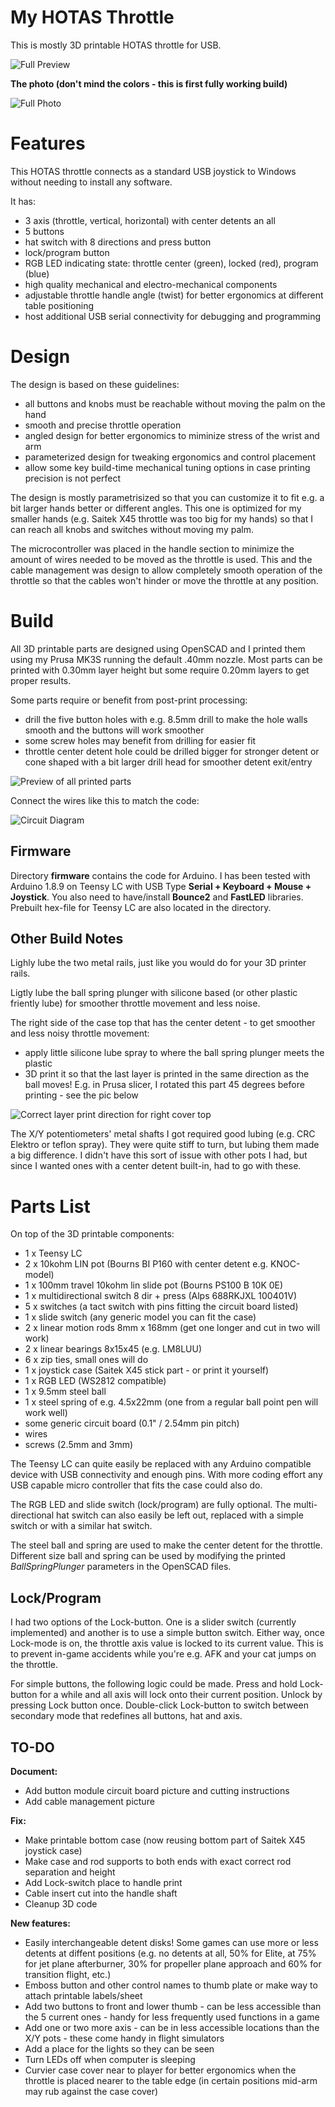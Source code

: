 # My HOTAS Throttle

This is mostly 3D printable HOTAS throttle for USB.

![Full Preview](img/full-preview.png)

**The photo (don't mind the colors - this is first fully working build)**

![Full Photo](img/full-photo.png)

# Features

This HOTAS throttle connects as a standard USB joystick to Windows without needing to install any software.

It has:

 - 3 axis (throttle, vertical, horizontal) with center detents an all
 - 5 buttons
 - hat switch with 8 directions and press button
 - lock/program button
 - RGB LED indicating state: throttle center (green), locked (red), program (blue)
 - high quality mechanical and electro-mechanical components
 - adjustable throttle handle angle (twist) for better ergonomics at different table positioning
 - host additional USB serial connectivity for debugging and programming

# Design

The design is based on these guidelines:

 - all buttons and knobs must be reachable without moving the palm on the hand
 - smooth and precise throttle operation
 - angled design for better ergonomics to miminize stress of the wrist and arm
 - parameterized design for tweaking ergonomics and control placement
 - allow some key build-time mechanical tuning options in case printing precision is not perfect

The design is mostly parametrisized so that you can customize it to fit e.g. a bit larger hands better or different angles. This one is optimized for my smaller hands (e.g. Saitek X45 throttle was too big for my hands) so that I can reach all knobs and switches without moving my palm.

The microcontroller was placed in the handle section to minimize the amount of wires needed to be moved as the throttle is used. This and the cable management was design to allow completely smooth operation of the throttle so that the cables won't hinder or move the throttle at any position.

# Build

All 3D printable parts are designed using OpenSCAD and I printed them using my Prusa MK3S running the default .40mm nozzle. Most parts can be printed with 0.30mm layer height but some require 0.20mm layers to get proper results.

Some parts require or benefit from post-print processing:

 - drill the five button holes with e.g. 8.5mm drill to make the hole walls smooth and the buttons will work smoother
 - some screw holes may benefit from drilling for easier fit
 - throttle center detent hole could be drilled bigger for stronger detent or cone shaped with a bit larger drill head for smoother detent exit/entry

![Preview of all printed parts](img/printed-parts.png)

Connect the wires like this to match the code:

![Circuit Diagram](img/throttle-circuit-tinycad.png)

## Firmware

Directory **firmware** contains the code for Arduino. I has been tested with Arduino 1.8.9 on Teensy LC with USB Type **Serial + Keyboard + Mouse + Joystick**. You also need to have/install **Bounce2** and **FastLED** libraries. Prebuilt hex-file for Teensy LC are also located in the directory.

## Other Build Notes

Lighly lube the two metal rails, just like you would do for your 3D printer rails.

Ligtly lube the ball spring plunger with silicone based (or other plastic friently lube) for smoother throttle movement and less noise.

The right side of the case top that has the center detent - to get smoother and less noisy throttle movement:

 - apply little silicone lube spray to where the ball spring plunger meets the plastic
 - 3D print it so that the last layer is printed in the same direction as the ball moves! E.g. in Prusa slicer, I rotated this part 45 degrees before printing - see the pic below

![Correct layer print direction for right cover top](img/slice-advice-throttle-cover-correct.png)

The X/Y potentiometers' metal shafts I got required good lubing (e.g. CRC Elektro or teflon spray). They were quite stiff to turn, but lubing them made a big difference. I didn't have this sort of issue with other pots I had, but since I wanted ones with a center detent built-in, had to go with these.

# Parts List

On top of the 3D printable components:

 - 1 x Teensy LC
 - 2 x 10kohm LIN pot (Bourns BI P160 with center detent e.g. KNOC-model)
 - 1 x 100mm travel 10kohm lin slide pot (Bourns PS100 B 10K 0E)
 - 1 x multidirectional switch 8 dir + press (Alps 688RKJXL 100401V)
 - 5 x switches (a tact switch with pins fitting the circuit board listed)
 - 1 x slide switch (any generic model you can fit the case)
 - 2 x linear motion rods 8mm x 168mm (get one longer and cut in two will work)
 - 2 x linear bearings 8x15x45 (e.g. LM8LUU)
 - 6 x zip ties, small ones will do
 - 1 x joystick case (Saitek X45 stick part - or print it yourself)
 - 1 x RGB LED (WS2812 compatible)
 - 1 x 9.5mm steel ball
 - 1 x steel spring of e.g. 4.5x22mm (one from a regular ball point pen will work well)
 - some generic circuit board (0.1" / 2.54mm pin pitch)
 - wires
 - screws (2.5mm and 3mm)

The Teensy LC can quite easily be replaced with any Arduino compatible device with USB connectivity and enough pins. With more coding effort any USB capable micro controller that fits the case could also do.

The RGB LED and slide switch (lock/program) are fully optional. The multi-directional hat switch can also easily be left out, replaced with a simple switch or with a similar hat switch.

The steel ball and spring are used to make the center detent for the throttle. Different size ball and spring can be used by modifying the printed *BallSpringPlunger* parameters in the OpenSCAD files.

## Lock/Program

I had two options of the Lock-button. One is a slider switch (currently implemented) and another is to use a simple button switch. Either way, once Lock-mode is on, the throttle axis value is locked to its current value. This is to prevent in-game accidents while you're e.g. AFK and your cat jumps on the throttle.

For simple buttons, the following logic could be made. Press and hold Lock-button for a while and all axis will lock onto their current position. Unlock by pressing Lock button once. Double-click Lock-button to switch between secondary mode that redefines all buttons, hat and axis.

## TO-DO

**Document:**

 - Add button module circuit board picture and cutting instructions
 - Add cable management picture

**Fix:**

 - Make printable bottom case (now reusing bottom part of Saitek X45 joystick case)
 - Make case and rod supports to both ends with exact correct rod separation and height
 - Add Lock-switch place to handle print
 - Cable insert cut into the handle shaft
 - Cleanup 3D code

**New features:**

 - Easily interchangeable detent disks! Some games can use more or less detents at diffent positions (e.g. no detents at all, 50% for Elite, at 75% for jet plane afterburner, 30% for propeller plane approach and 60% for transition flight, etc.)
 - Emboss button and other control names to thumb plate or make way to attach printable labels/sheet
 - Add two buttons to front and lower thumb - can be less accessible than the 5 current ones - handy for less frequently used functions in a game
 - Add one or two more axis - can be in less accessible locations than the X/Y pots - these come handy in flight simulators
 - Add a place for the lights so they can be seen
 - Turn LEDs off when computer is sleeping
 - Curvier case cover near to player for better ergonomics when the throttle is placed nearer to the table edge (in certain positions mid-arm may rub against the case cover)
